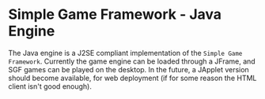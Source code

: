 Simple Game Framework - Java Engine
===================================

The Java engine is a J2SE compliant implementation of the `Simple
Game Framework`. Currently the game engine can be loaded through
a JFrame, and SGF games can be played on the desktop. In the future,
a JApplet version should become available, for web deployment (if
for some reason the HTML client isn't good enough).